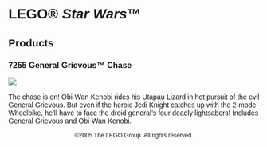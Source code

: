<div style="font-family: Helvetica, sans-serif;">
<h1>LEGO® <i>Star Wars</i>™</h1>
<h2>Products</h2>
<h3 style="font-weight: bold;">
<span class="product_number">7255</span>
<span class="title">General Grievous™ Chase</span>
</h3>
<img src="https://www.lego.com/cdn/product-assets/product.img.pri/7255_prod.jpg" type="image/jpeg">
<p class="description">The chase is on! Obi-Wan Kenobi rides his Utapau Lizard in hot pursuit of the evil General Grievous. But even if the heroic Jedi Knight catches up with the 2-mode Wheelbike, he’ll have to face the droid general’s four deadly lightsabers! Includes General Grievous and Obi-Wan Kenobi.</p>
<p class="footer" style="font-size: 12px; text-align: center;">©2005 The LEGO Group. All rights reserved.</p>
</div>
